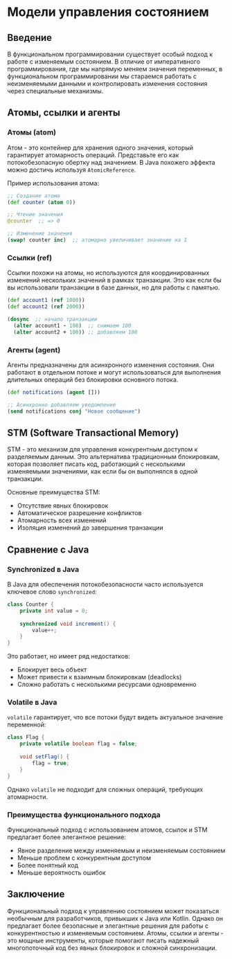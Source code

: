 # Модели управления состоянием

## Введение

В функциональном программировании существует особый подход к работе с изменяемым состоянием. В отличие от императивного программирования, где мы напрямую меняем значения переменных, в функциональном программировании мы стараемся работать с неизменяемыми данными и контролировать изменения состояния через специальные механизмы.

## Атомы, ссылки и агенты

### Атомы (atom)
Атом - это контейнер для хранения одного значения, который гарантирует атомарность операций. Представьте его как потокобезопасную обертку над значением. В Java похожего эффекта можно достичь используя `AtomicReference`.

Пример использования атома:
```clojure
;; Создание атома
(def counter (atom 0))

;; Чтение значения
@counter  ;; => 0

;; Изменение значения
(swap! counter inc)  ;; атомарно увеличивает значение на 1
```

### Ссылки (ref)
Ссылки похожи на атомы, но используются для координированных изменений нескольких значений в рамках транзакции. Это как если бы вы использовали транзакции в базе данных, но для работы с памятью.

```clojure
(def account1 (ref 1000))
(def account2 (ref 2000))

(dosync  ;; начало транзакции
  (alter account1 - 100)  ;; снимаем 100
  (alter account2 + 100)) ;; добавляем 100
```

### Агенты (agent)
Агенты предназначены для асинхронного изменения состояния. Они работают в отдельном потоке и могут использоваться для выполнения длительных операций без блокировки основного потока.

```clojure
(def notifications (agent []))

;; Асинхронно добавляем уведомление
(send notifications conj "Новое сообщение")
```

## STM (Software Transactional Memory)

STM - это механизм для управления конкурентным доступом к разделяемым данным. Это альтернатива традиционным блокировкам, которая позволяет писать код, работающий с несколькими изменяемыми значениями, как если бы он выполнялся в одной транзакции.

Основные преимущества STM:
- Отсутствие явных блокировок
- Автоматическое разрешение конфликтов
- Атомарность всех изменений
- Изоляция изменений до завершения транзакции

## Сравнение с Java

### Synchronized в Java
В Java для обеспечения потокобезопасности часто используется ключевое слово `synchronized`:

```java
class Counter {
    private int value = 0;
    
    synchronized void increment() {
        value++;
    }
}
```

Это работает, но имеет ряд недостатков:
- Блокирует весь объект
- Может привести к взаимным блокировкам (deadlocks)
- Сложно работать с несколькими ресурсами одновременно

### Volatile в Java
`volatile` гарантирует, что все потоки будут видеть актуальное значение переменной:

```java
class Flag {
    private volatile boolean flag = false;
    
    void setFlag() {
        flag = true;
    }
}
```

Однако `volatile` не подходит для сложных операций, требующих атомарности.

### Преимущества функционального подхода

Функциональный подход с использованием атомов, ссылок и STM предлагает более элегантное решение:
- Явное разделение между изменяемым и неизменяемым состоянием
- Меньше проблем с конкурентным доступом
- Более понятный код
- Меньше вероятность ошибок

## Заключение

Функциональный подход к управлению состоянием может показаться необычным для разработчиков, привыкших к Java или Kotlin. Однако он предлагает более безопасные и элегантные решения для работы с конкурентностью и изменяемым состоянием. Атомы, ссылки и агенты - это мощные инструменты, которые помогают писать надежный многопоточный код без явных блокировок и сложной синхронизации.